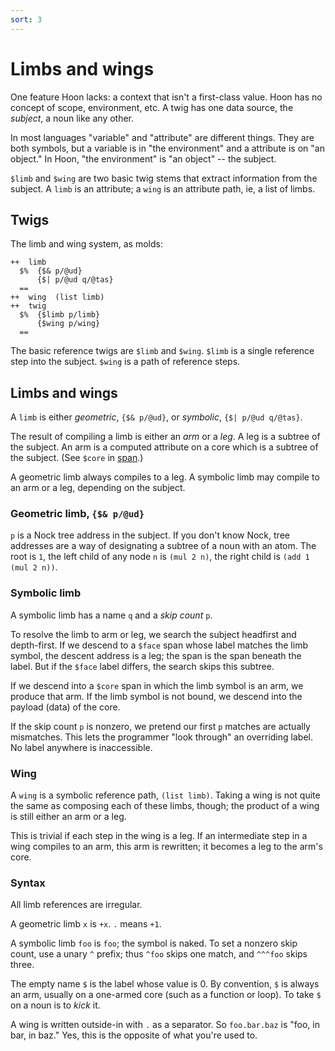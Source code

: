 ```yaml
---
sort: 3
---
```


# Limbs and wings

One feature Hoon lacks: a context that isn't a first-class value.
Hoon has no concept of scope, environment, etc.  A twig has one
data source, the *subject*, a noun like any other.

In most languages "variable" and "attribute" are different
things.  They are both symbols, but a variable is in "the
environment" and a attribute is on "an object."  In Hoon, "the
environment" is "an object" -- the subject.

`$limb` and `$wing` are two basic twig stems that extract
information from the subject.  A `limb` is an attribute; a `wing`
is an attribute path, ie, a list of limbs.

## Twigs

The limb and wing system, as molds:

```
++  limb  
  $%  {$& p/@ud}
      {$| p/@ud q/@tas}
  ==
++  wing  (list limb)
++  twig  
  $%  {$limb p/limb}
      {$wing p/wing}
  ==
```

The basic reference twigs are `$limb` and `$wing`.  `$limb`
is a single reference step into the subject.  `$wing` is a path
of reference steps.

## Limbs and wings

A `limb` is either *geometric*, `{$& p/@ud}`, or *symbolic*, 
`{$| p/@ud q/@tas}`. 

The result of compiling a limb is either an *arm* or a *leg*.  A
leg is a subtree of the subject.  An arm is a computed attribute
on a core which is a subtree of the subject.  (See `$core` in 
[span](../span).)

A geometric limb always compiles to a leg.  A symbolic limb may
compile to an arm or a leg, depending on the subject.

### Geometric limb, `{$& p/@ud}`

`p` is a Nock tree address in the subject.  If you don't know
Nock, tree addresses are a way of designating a subtree of a noun
with an atom.  The root is `1`, the left child of any node `n` is
`(mul 2 n)`, the right child is `(add 1 (mul 2 n))`.

### Symbolic limb

A symbolic limb has a name `q` and a *skip count* `p`.

To resolve the limb to arm or leg, we search the subject
headfirst and depth-first.  If we descend to a `$face` span whose
label matches the limb symbol, the descent address is a leg; the
span is the span beneath the label.  But if the `$face` label
differs, the search skips this subtree.

If we descend into a `$core` span in which the limb symbol is an
arm, we produce that arm.  If the limb symbol is not bound, we
descend into the payload (data) of the core.

If the skip count `p` is nonzero, we pretend our first `p`
matches are actually mismatches.  This lets the programmer "look
through" an overriding label.  No label anywhere is inaccessible.

### Wing

A `wing` is a symbolic reference path, `(list limb)`.  Taking a
wing is not quite the same as composing each of these limbs,
though; the product of a wing is still either an arm or a leg.

This is trivial if each step in the wing is a leg.  If an
intermediate step in a wing compiles to an arm, this arm is
rewritten; it becomes a leg to the arm's core.

### Syntax

All limb references are irregular.

A geometric limb `x` is `+x`.  `.` means `+1`.

A symbolic limb `foo` is `foo`; the symbol is naked.  To set a
nonzero skip count, use a unary `^` prefix; thus `^foo` skips one
match, and `^^^foo` skips three.

The empty name `$` is the label whose value is 0.  By convention,
`$` is always an arm, usually on a one-armed core (such as a
function or loop).  To take `$` on a noun is to *kick* it. 

A wing is written outside-in with `.` as a separator.  So
`foo.bar.baz` is "foo, in bar, in baz."  Yes, this is the
opposite of what you're used to.
